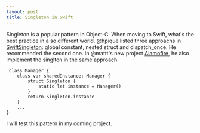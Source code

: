 ```yaml
---
layout: post
title: Singleton in Swift
---
```


Singleton is a popular pattern in Object-C. When moving to Swift, what's the best practice in a so different world. @hpique listed three approachs in [SwiftSingleton](https://github.com/hpique/SwiftSingleton): global constant, nested struct and dispatch_once. He recommended the second one. In @mattt's new project [Alamofire](https://github.com/Alamofire/Alamofire), he also implement the singlton in the same approach.

     class Manager {
        class var sharedInstance: Manager {
            struct Singleton {
                static let instance = Manager()
            }
            return Singleton.instance
        }
        ...
    }


  I will test this pattern in my coming project.
